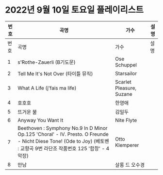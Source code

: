 # 2022년 9월 10일 토요일 플레이리스트

| 번호 | 곡명 | 가수 | 설명 |
|------|------|------|------|
| 번호 | 곡명 | 가수 | 설명 |
| 1 | s'Rothe-Zauerli (B기도문) | Ose Schuppel |  |
| 2 | Tell Me It's Not Over (타이틀 뮤직) | Starsailor |  |
| 3 | What A Life (j'fais ma life) | Scarlet Pleasure, Suzane |  |
| 4 | 호호호 | 한영애 |  |
| 5 | 뜨거운 불 | 김일두 |  |
| 6 | Anyway You Want It | Nite Flyte |  |
| 7 | Beethoven : Symphony No.9 In D Minor Op.125 'Choral' - IV. Presto. O Freunde - Nicht Diese Tone! (Ode to Joy) (베토벤 : 교향곡 9번 라단조 작품번호 125 '합창' - 4악장) | Otto Klemperer |  |
| 8 | 만남 | 살롱 드 오수경 |  |
